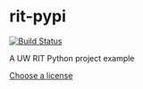# rit-pypi

[![Build Status](https://travis-ci.com/uwrit/rit-pypi.svg?branch=master)](https://travis-ci.org/uwrit/rit-pypi)

A UW RIT Python project example

[Choose a license](https://choosealicense.com/)
